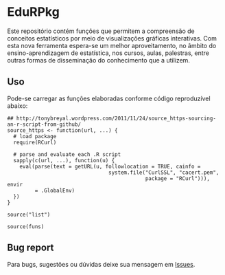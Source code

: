 EduRPkg
=============================================================================

Este repositório contém funções que permitem a compreensão de conceitos
estatísticos por meio de visualizações gráficas interativas. Com esta
nova ferramenta espera-se um melhor aproveitamento, no âmbito do
ensino-aprendizagem de estatística, nos cursos, aulas, palestras, entre
outras formas de disseminação do conhecimento que a utilizem.

## Uso

Pode-se carregar as funções elaboradas conforme código reproduzível abaixo:


```{r}
## http://tonybreyal.wordpress.com/2011/11/24/source_https-sourcing-an-r-script-from-github/
source_https <- function(url, ...) {
  # load package
  require(RCurl)
 
  # parse and evaluate each .R script
  sapply(c(url, ...), function(u) {
    eval(parse(text = getURL(u, followlocation = TRUE, cainfo =
                                 system.file("CurlSSL", "cacert.pem",
                                             package = "RCurl"))), envir
         = .GlobalEnv) 
  })
}

source("list")

source(funs)
```

## Bug report

Para bugs, sugestões ou dúvidas deixe sua mensagem em 
[Issues](https://github.com/JrEduardo/EduRPkg/issues).
